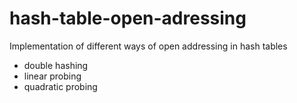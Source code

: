 # hash-table-open-adressing
Implementation of different ways of open addressing in hash tables
- double hashing
- linear probing
- quadratic probing
